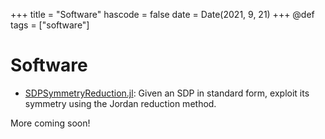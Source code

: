 +++
title = "Software"
hascode = false
date = Date(2021, 9, 21)
+++
@def tags = ["software"]

# Software
* [SDPSymmetryReduction.jl](https://github.com/DanielBrosch/SDPSymmetryReduction.jl): Given an SDP in standard form, exploit its symmetry using the Jordan reduction method.

More coming soon!
